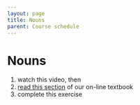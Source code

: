 ```yaml
---
layout: page
title: Nouns
parent: Course schedule
---
```



# Nouns

1. watch this video, then
2. [read this section](https://lingualatina.github.io/textbook/presentation/01-nouns-adjs-pron/nouns/) of our on-line textbook
3. complete this exercise

